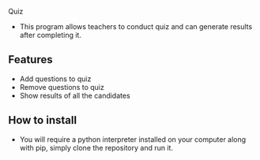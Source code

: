 Quiz
- This program allows teachers to conduct quiz and can generate results after completing it.

## Features
- Add questions to quiz
- Remove questions to quiz
- Show results of all the candidates

## How to install

- You will require a python interpreter installed on your computer along with pip, simply clone the repository and run it.
